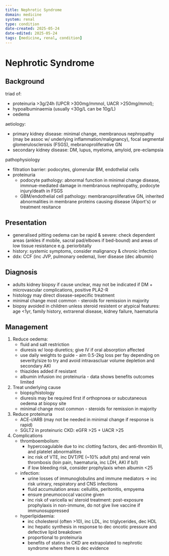 ```yaml
---
title: Nephrotic Syndrome
domain: medicine
system: renal
type: condition
date-created: 2025-05-24
date-edited: 2025-05-24
tags: [medicine, renal, condition]
---
```


# Nephrotic Syndrome

## Background
triad of: 
- proteinuria >3g/24h (UPCR >300mg/mmnol, UACR >250mg/mmol); 
- hypoalbuminaemia (usually <30g/L can be 10g/L)
- oedema

aetiology:
- primary kidney disease: minimal change, membranous nephropathy (may be assoc w/ underlying inflammation/malignancy), focal segmental glomerulosclerosis (FSGS), mebranoproliferative GN
- secondary kidney disease: DM, lupus, myeloma, amyloid, pre-eclampsia

pathophysiology
- filtration barrier: podocytes, glomerular BM, endothelial cells
- proteinuria
    - podocyte pathology: abnormal function in minimal change disease, immnue-mediated damage in membranous nephropathy, podocyte injury/death in FSGS
    - GBM/endothelial cell pathology: membranoproliferative GN, inherited abnormalities in membrane proteins causing disease (Alport's) or treatment resitance

## Presentation
- generalised pitting oedema can be rapid & severe: check dependent areas (ankles if mobile, sacral pad/elbows if bed-bound) and areas of low tissue resistance e.g. periorbitally
- history: systemic symptoms, consider malignancy & chronic infection
- ddx: CCF (inc JVP, pulmonary oedema), liver disease (dec albumin)

## Diagnosis
- adults kidney biopsy if cause unclear, may not be indicated if DM + microvascular complications, positive PLA2-R
- histology may direct disease-sepecific treatment
- minimal change most common - steroids for remission in majority
- biopsy avoided in children unless steroid resistent or atypical features: age <1yr, family history, extrarenal disease, kidney failure, haematuria

## Management
1. Reduce oedema: 
    - fluid and salt restriction
    - diuresis w/ loop diuretics; give IV if oral absorption affected
    - use daily weights to guide - aim 0.5-2kg loss per fay depending on severity/size to try and avoid intravascluar volume depletion and secondary AKI
    - thiazides added if resistant
    - albumin infusion inc proteinuria - data shows benefits outcomes limited
2. Treat underlying cause
    - biopsy/histology
    - diuresis may be required first if orthopnoea or subcutaneous oedema at biopsy site
    - minimal change most common - steroids for remission in majority
3. Reduce proteinuria
    - ACE-i/ARB (may not be needed in minimal change if response is rapid)
    - SGLT2 in proteinuric CKD: eGFR >25 + UACR >25
4. Complications
    - thromboembolism:
        - hypercoagulable due to inc clotting factors, dec anti-thrombin III, and platelet abnormalities
        - inc risk of VTE, inc DVT/PE (~10% adult pts) and renal vein thrombosis (loin pain, haematuria, inc LDH, AKI if b/l)
        - if low bleeding risk, consider prophylaxis when albumin <25
    - infection:
        - urine losses of immunoglobulins and immune mediators -> inc risk urinary, respiratory and CNS infections
        - fluid accumulation areas: cellulitis, peritonitis, empyema
        - ensure pneumococcal vaccine given
        - inc risk of varicella w/ steroid treatment: post-exposure prophylaxis in non-immune, do not give live vaccine if immunosuppressed
    - hyperlipidaemia:
        - inc cholesterol (often >10), inc LDL, inc triglycerides, dec HDL
        - inc hepatic synthesis in response to dec oncotic pressure and defective lipid breakdown
        - proportional to proteinuria
        - benefits of statins in CKD are extrapolated to nephrotic syndrome where there is dec evidence
